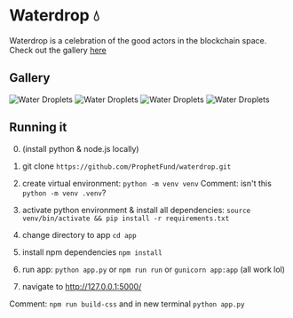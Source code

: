 # Waterdrop 💧
Waterdrop is a celebration of the good actors in the blockchain space.
Check out the gallery [here](https://faucetdonors.xyz/gallery)

## Gallery

![Water Droplets](https://faucetdonors.xyz/i/314)
![Water Droplets](https://faucetdonors.xyz/i/953)
![Water Droplets](https://faucetdonors.xyz/i/246)
![Water Droplets](https://faucetdonors.xyz/i/218)

## Running it
0. (install python & node.js locally)
1. git clone ```https://github.com/ProphetFund/waterdrop.git```
2. create virtual environment: ```python -m venv venv``` 
Comment: isn't this ```python -m venv .venv```? 

3. activate python environment &  install all dependencies: ```source venv/bin/activate && pip install -r requirements.txt```
4. change directory to app ```cd app```
4. install npm dependencies ```npm install```
4. run app: ```python app.py``` or ```npm run run``` or ```gunicorn app:app``` (all work lol)
5. navigate to http://127.0.0.1:5000/

Comment: ```npm run build-css``` and in new terminal ```python app.py```
